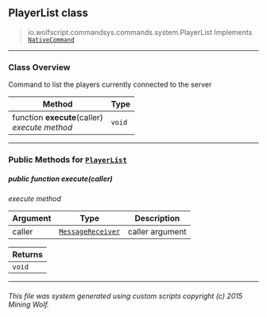 ## PlayerList __class__

>io.wolfscript.commandsys.commands.system.PlayerList
>Implements [`NativeCommand`](..\..\NativeCommand.md)

---

### Class Overview

Command to list the players currently connected to the server

Method | Type   
--- | :--- 
 function __execute__(caller) <br> _execute method_ | `void`



---


### Public Methods for [`PlayerList`](PlayerList.md)

##### <a id='execute'></a>public  function __execute__(caller)

_execute method_

Argument | Type | Description  
--- | --- | --- 
caller | [`MessageReceiver`](..\..\..\chat\MessageReceiver.md) | caller argument

Returns | 
--- | 
`void` |


---


###### This file was system generated using custom scripts copyright (c) 2015 Mining Wolf.
	

